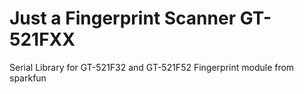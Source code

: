 # Just a Fingerprint Scanner GT-521FXX
 Serial Library for GT-521F32 and GT-521F52 Fingerprint module from sparkfun
